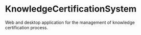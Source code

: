 # KnowledgeCertificationSystem
Web and desktop application for the management of knowledge certification process.

